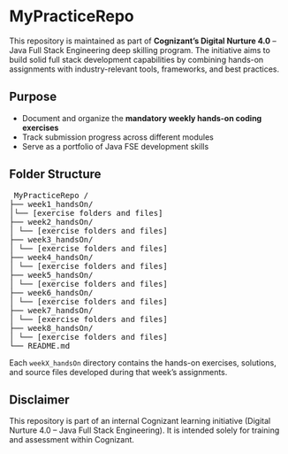 # MyPracticeRepo

This repository is maintained as part of **Cognizant’s Digital Nurture 4.0** – Java Full Stack Engineering deep skilling program. The initiative aims to build solid full stack development capabilities by combining hands-on assignments with industry-relevant tools, frameworks, and best practices.

## Purpose
- Document and organize the **mandatory weekly hands-on coding exercises**
- Track submission progress across different modules
- Serve as a portfolio of Java FSE development skills

## Folder Structure

<pre> MyPracticeRepo /
├── week1_handsOn/
│└── [exercise folders and files]
├── week2_handsOn/
│ └── [exercise folders and files]
├── week3_handsOn/
│ └── [exercise folders and files]
├── week4_handsOn/
│ └── [exercise folders and files]
├── week5_handsOn/
│ └── [exercise folders and files]
├── week6_handsOn/
│ └── [exercise folders and files]
├── week7_handsOn/
│ └── [exercise folders and files]
├── week8_handsOn/
│ └── [exercise folders and files]
└── README.md </pre> 

Each `weekX_handsOn` directory contains the hands-on exercises, solutions, and source files developed during that week’s assignments.

## Disclaimer

This repository is part of an internal Cognizant learning initiative (Digital Nurture 4.0 – Java Full Stack Engineering). It is intended solely for training and assessment within Cognizant.
